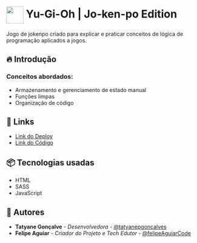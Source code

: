 <h1>
  <img align="center" width="45px" src="https://hermes.digitalinnovation.one/assets/diome/logo-minimized.png">
  Yu-Gi-Oh | Jo-ken-po Edition
</h1>

Jogo de jokenpo criado para explicar e praticar conceitos de lógica de programação aplicados a jogos.

## 🔥 Introdução
### Conceitos abordados:
- Armazenamento e gerenciamento de estado manual
- Funções limpas
- Organização de código

## 🔗 Links
- [Link do Deploy]()
- [Link do Código]()


## 📦 Tecnologias usadas
- HTML
- SASS
- JavaScript


## 👷 Autores
- **Tatyane Gonçalve** - *Desenvolvedora* - [@tatyanepgoncalves](https://github.com/tatyanepgoncalves)
- **Felipe Aguiar** - *Criador do Projeto e Tech Edutor* - [@felipeAguiarCode](https://github.com/felipeAguiarCode)